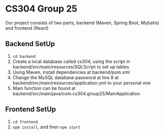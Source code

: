 # CS304 Group 25

Our project consists of two parts, backend (Maven, Spring Boot, Mybatis) and frontend (React)

## Backend SetUp
1. `cd backend`
2. Create a local database called cs304, using the script in backend/src/main/resources/SQLScript to set up tables
3. Using Maven, install dependencies at backend/pom.xml
4. Change the MySQL database password at line 8 at backend/src/main/resources/application.yml to your personal one
5. Main function can be found at backend/src/main/java/com.cs304.group25/MainApplication

## Frontend SetUp
1. `cd frontend`
2. `npm install`, and then `npm start`
